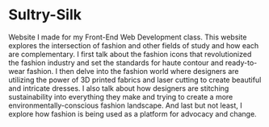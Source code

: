 # Sultry-Silk
Website I made for my Front-End Web Development class. This website explores the intersection of fashion and other fields of study and how each are complementary. I first talk about the fashion icons that revolutionized the fashion industry and set the standards for haute contour and ready-to-wear fashion. I then delve into the fashion world where designers are utilizing the power of 3D printed fabrics and laser cutting to create beautiful and intricate dresses. I also talk about how designers are stitching sustainability into everything they make and trying to create a more environmentally-conscious fashion landscape. And last but not least, I explore how fashion is being used as a platform for advocacy and change.
